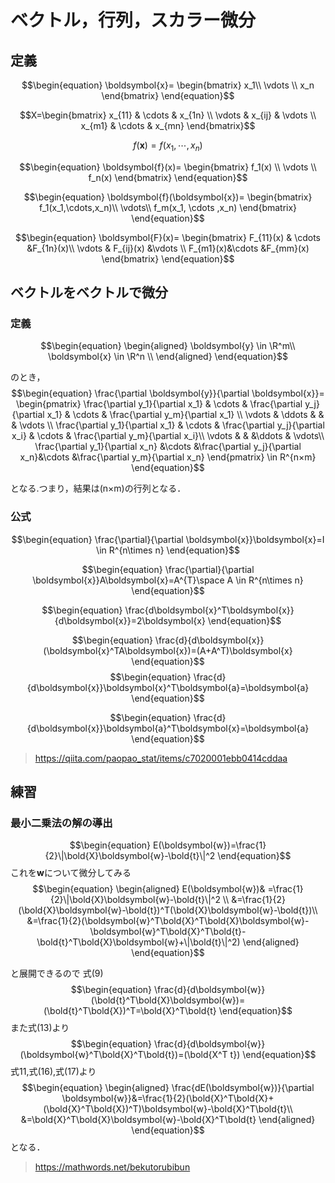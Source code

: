 # ベクトル，行列，スカラー微分

## 定義

$$\begin{equation}
    \boldsymbol{x}=
    \begin{bmatrix}
        x_1\\
        \vdots \\
        x_n
    \end{bmatrix}
\end{equation}$$

$$X=\begin{bmatrix}
x_{11} & \cdots & x_{1n} \\
\vdots & x_{ij} & \vdots \\
x_{m1} & \cdots & x_{mn}
\end{bmatrix}$$

$$\begin{equation}
    f(\boldsymbol{x})=f(x_1,\cdots,x_n)
\end{equation}$$

$$\begin{equation}
    \boldsymbol{f}(x)=
    \begin{bmatrix}
        f_1(x) \\
        \vdots \\
        f_n(x)
    \end{bmatrix}
\end{equation}$$

$$\begin{equation}
    \boldsymbol{f}(\boldsymbol{x})=
    \begin{bmatrix}
        f_1(x_1,\cdots,x_n)\\
        \vdots\\
        f_m(x_1, \cdots ,x_n)
    \end{bmatrix}
\end{equation}$$

$$\begin{equation}
    \boldsymbol{F}(x)=
    \begin{bmatrix}
        F_{11}(x) & \cdots &F_{1n}(x)\\
        \vdots & F_{ij}(x) &\vdots \\
        F_{m1}(x)&\cdots &F_{mm}(x)
    \end{bmatrix}
\end{equation}$$

 
## ベクトルをベクトルで微分


### 定義

$$\begin{equation}
    \begin{aligned}
        \boldsymbol{y} \in \R^m\\
        \boldsymbol{x} \in \R^n \\
    \end{aligned}
\end{equation}$$

のとき，
$$\begin{equation}
    \frac{\partial \boldsymbol{y}}{\partial \boldsymbol{x}}=
    \begin{pmatrix}
        \frac{\partial y_1}{\partial x_1} & \cdots & \frac{\partial y_j}{\partial x_1} & \cdots & \frac{\partial y_m}{\partial x_1} \\
        \vdots & \ddots &  &  & \vdots \\
        \frac{\partial y_1}{\partial x_1} & \cdots & \frac{\partial y_j}{\partial x_i} & \cdots & \frac{\partial y_m}{\partial x_i}\\
        \vdots & & &\ddots & \vdots\\
        \frac{\partial y_1}{\partial x_n} &\cdots &\frac{\partial y_j}{\partial x_n}&\cdots &\frac{\partial y_m}{\partial x_n}
    \end{pmatrix}
    \in R^{n×m}
\end{equation}$$

となる.つまり，結果は(n×m)の行列となる．

### 公式
$$\begin{equation}
    \frac{\partial}{\partial \boldsymbol{x}}\boldsymbol{x}=I \in R^{n\times n}
\end{equation}$$

$$\begin{equation}
    \frac{\partial}{\partial \boldsymbol{x}}A\boldsymbol{x}=A^{T}\space A \in R^{n\times n}
\end{equation}$$

$$\begin{equation}
\frac{d\boldsymbol{x}^T\boldsymbol{x}}{d\boldsymbol{x}}=2\boldsymbol{x}
\end{equation}$$

$$\begin{equation}
\frac{d}{d\boldsymbol{x}}(\boldsymbol{x}^TA\boldsymbol{x})=(A+A^T)\boldsymbol{x}
\end{equation}$$
$$\begin{equation}
    \frac{d}{d\boldsymbol{x}}\boldsymbol{x}^T\boldsymbol{a}=\boldsymbol{a}
\end{equation}$$

$$\begin{equation}
    \frac{d}{d\boldsymbol{x}}\boldsymbol{a}^T\boldsymbol{x}=\boldsymbol{a}
\end{equation}$$
> https://qiita.com/paopao_stat/items/c7020001ebb0414cddaa

## 練習

### 最小二乗法の解の導出

$$\begin{equation}
    E(\boldsymbol{w})=\frac{1}{2}\|\bold{X}\boldsymbol{w}-\bold{t}\|^2
\end{equation}$$
これを$\boldsymbol{w}$について微分してみる
$$\begin{equation}
\begin{aligned}
    E(\boldsymbol{w})& =\frac{1}{2}\|\bold{X}\boldsymbol{w}-\bold{t}\|^2 \\
                    &=\frac{1}{2}(\bold{X}\boldsymbol{w}-\bold{t})^T(\bold{X}\boldsymbol{w}-\bold{t})\\
                    &=\frac{1}{2}(\boldsymbol{w}^T\bold{X}^T\bold{X}\boldsymbol{w}-\boldsymbol{w}^T\bold{X}^T\bold{t}-\bold{t}^T\bold{X}\boldsymbol{w}+\|\bold{t}\|^2)
\end{aligned}
\end{equation}$$

と展開できるので
式(9)
$$\begin{equation}
    \frac{d}{d\boldsymbol{w}}(\bold{t}^T\bold{X}\boldsymbol{w})=(\bold{t}^T\bold{X})^T=\bold{X}^T\bold{t}
\end{equation}$$
また式(13)より
$$\begin{equation}
    \frac{d}{d\boldsymbol{w}}(\boldsymbol{w}^T\bold{X}^T\bold{t})=(\bold{X^T t})
\end{equation}$$
式11,式(16),式(17)より
$$\begin{equation}
\begin{aligned}
        \frac{dE(\boldsymbol{w})}{\partial \boldsymbol{w}}&=\frac{1}{2}(\bold{X}^T\bold{X}+(\bold{X}^T\bold{X})^T)\boldsymbol{w}-\bold{X}^T\bold{t}\\
        &=\bold{X}^T\bold{X}\boldsymbol{w}-\bold{X}^T\bold{t}
\end{aligned}
\end{equation}$$
となる．


> https://mathwords.net/bekutorubibun
